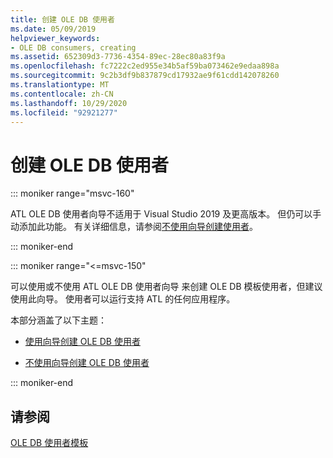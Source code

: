```yaml
---
title: 创建 OLE DB 使用者
ms.date: 05/09/2019
helpviewer_keywords:
- OLE DB consumers, creating
ms.assetid: 652309d3-7736-4354-89ec-28ec80a83f9a
ms.openlocfilehash: fc7222c2ed955e34b5af59ba073462e9edaa898a
ms.sourcegitcommit: 9c2b3df9b837879cd17932ae9f61cdd142078260
ms.translationtype: MT
ms.contentlocale: zh-CN
ms.lasthandoff: 10/29/2020
ms.locfileid: "92921277"
---
```

# <a name="creating-an-ole-db-consumer"></a>创建 OLE DB 使用者

::: moniker range="msvc-160"

ATL OLE DB 使用者向导不适用于 Visual Studio 2019 及更高版本。 但仍可以手动添加此功能。 有关详细信息，请参阅[不使用向导创建使用者](creating-a-consumer-without-using-a-wizard.md)。

::: moniker-end

::: moniker range="<=msvc-150"

可以使用或不使用 ATL OLE DB 使用者向导  来创建 OLE DB 模板使用者，但建议使用此向导。 使用者可以运行支持 ATL 的任何应用程序。

本部分涵盖了以下主题：

- [使用向导创建 OLE DB 使用者](../../data/oledb/creating-an-ole-db-consumer-using-a-wizard.md)

- [不使用向导创建 OLE DB 使用者](../../data/oledb/creating-a-consumer-without-using-a-wizard.md)

::: moniker-end

## <a name="see-also"></a>请参阅

[OLE DB 使用者模板](../../data/oledb/ole-db-consumer-templates-cpp.md)
